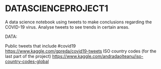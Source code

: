 # DATASCIENCEPROJECT1
A data science notebook using tweets to make conclusions regarding the COVID-19 virus. Analyse tweets to see trends in certain areas.

DATA:

Public tweets that include #covid19 https://www.kaggle.com/gpreda/covid19-tweets
ISO country codes (for the last part of the project) https://www.kaggle.com/andradaolteanu/iso-country-codes-global
